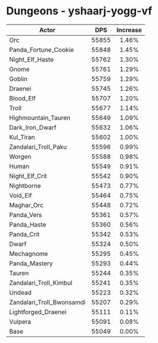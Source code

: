 # Dungeons - yshaarj-yogg-vf
| Actor | DPS | Increase |
|---|:---:|:---:|
|Orc|55855|1.46%|
|Panda_Fortune_Cookie|55848|1.45%|
|Night_Elf_Haste|55762|1.30%|
|Gnome|55761|1.29%|
|Goblin|55759|1.29%|
|Draenei|55745|1.26%|
|Blood_Elf|55707|1.20%|
|Troll|55677|1.14%|
|Highmountain_Tauren|55649|1.09%|
|Dark_Iron_Dwarf|55632|1.06%|
|Kul_Tiran|55602|1.00%|
|Zandalari_Troll_Paku|55596|0.99%|
|Worgen|55588|0.98%|
|Human|55549|0.91%|
|Night_Elf_Crit|55542|0.90%|
|Nightborne|55473|0.77%|
|Void_Elf|55464|0.75%|
|Maghar_Orc|55448|0.72%|
|Panda_Vers|55361|0.57%|
|Panda_Haste|55360|0.56%|
|Panda_Crit|55342|0.53%|
|Dwarf|55324|0.50%|
|Mechagnome|55295|0.45%|
|Panda_Mastery|55293|0.44%|
|Tauren|55244|0.35%|
|Zandalari_Troll_Kimbul|55241|0.35%|
|Undead|55223|0.32%|
|Zandalari_Troll_Bwonsamdi|55207|0.29%|
|Lightforged_Draenei|55111|0.11%|
|Vulpera|55091|0.08%|
|Base|55049|0.00%|
